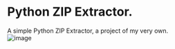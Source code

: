 # Python ZIP Extractor.
A simple Python ZIP Extractor, a project of my very own. <br>
![image](https://github.com/user-attachments/assets/00465cef-bee0-426d-9d2f-dc9cebe3f364)
